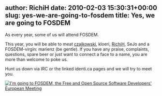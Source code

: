author: RichiH
date: 2010-02-03 15:30:31+00:00
slug: yes-we-are-going-to-fosdem
title: Yes, we are going to FOSDEM
---

As every year, some of us will attend FOSDEM.



This year, you will be able to meat [czajkowski](http://identi.ca/czajkowski), kloeri, [RichiH](http://identi.ca/richih), SeJo and a FOSDEM-virgin: marienz (be gentle). If you have any praise, complaints, questions, spare beer or just want to connect a face to a name, you are more than welcome to poke us.

Hunt us down via IRC or the linked identi.ca pages and we will try to meet you.



[![I'm going to FOSDEM, the Free and Open Source Software Developers' European Meeting](http://www.fosdem.org/promo/going-to)](http://www.fosdem.org)
